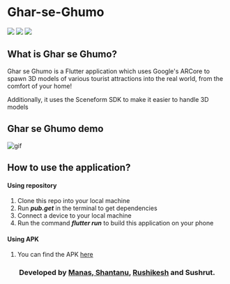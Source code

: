 # Ghar-se-Ghumo
![](https://img.shields.io/badge/-Flutter-blue?style=for-the-badge&logo=flutter) ![](https://img.shields.io/badge/Sceneform--SDK-yellow?style=for-the-badge) ![](https://img.shields.io/badge/IDE-Visual_Studio_Code-red?style=for-the-badge&logo=visual-studio-code)
## What is Ghar se Ghumo?
Ghar se Ghumo is a Flutter application which uses Google's ARCore to spawn 3D models of various tourist attractions into the real world, from the comfort of your home!

Additionally, it uses the Sceneform SDK to make it easier to handle 3D models

## Ghar se Ghumo demo
![gif](https://github.com/shantanugodbole/Ghar-se-Ghumo/blob/main/demo/demo.gif)


## How to use the application?
#### Using repository
1. Clone this repo into your local machine
2. Run **_pub.get_** in the terminal to get dependencies
3. Connect a device to your local machine
4. Run the command **_flutter run_** to build this application on your phone
#### Using APK
1. You can find the APK [here](https://drive.google.com/file/d/1EwtzGwUS00at3YlYySY72f21WFPnAiYQ/view?usp=sharing)


    
<h3 align="center"><b>Developed by <a href="https://github.com/gandhiboys">Manas</a>,<a href="https://github.com/shantanugodbole"> Shantanu</a>, <a href="https://github.com/Rushikesharande">Rushikesh</a> and Sushrut.</b></h3>